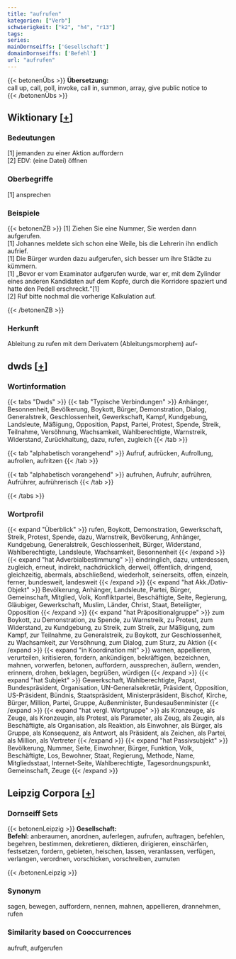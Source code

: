 ```yaml
---
title: "aufrufen"
kategorien: ["Verb"]
schwierigkeit: ["k2", "h4", "r13"]
tags:
series:
mainDornseiffs: ['Gesellschaft']
domainDornseiffs: ['Befehl']
url: "aufrufen"
---
```


{{< betonenÜbs >}}
**Übersetzung:**  
call up, call, poll, invoke, call in, summon, array, give public notice to  
{{< /betonenÜbs >}}

## Wiktionary [[+](https://de.wiktionary.org/wiki/aufrufen)]

### Bedeutungen
[1] jemanden zu einer Aktion auffordern  
[2] EDV: (eine Datei) öffnen  

### Oberbegriffe
[1] ansprechen  

### Beispiele
{{< betonenZB >}}
[1] Ziehen Sie eine Nummer, Sie werden dann aufgerufen.  
[1] Johannes meldete sich schon eine Weile, bis die Lehrerin ihn endlich aufrief.  
[1] Die Bürger wurden dazu aufgerufen, sich besser um ihre Städte zu kümmern.  
[1] „Bevor er vom Examinator aufgerufen wurde, war er, mit dem Zylinder eines anderen Kandidaten auf dem Kopfe, durch die Korridore spaziert und hatte den Pedell erschreckt.“[1]  
[2] Ruf bitte nochmal die vorherige Kalkulation auf.  

{{< /betonenZB >}}
### Herkunft
Ableitung zu rufen mit dem Derivatem (Ableitungsmorphem) auf-  



## dwds [[+](https://www.dwds.de/wb/aufrufen)]

### Wortinformation
{{< tabs "Dwds" >}}
{{< tab "Typische Verbindungen" >}}
Anhänger, Besonnenheit, Bevölkerung, Boykott, Bürger, Demonstration, Dialog, Generalstreik, Geschlossenheit, Gewerkschaft, Kampf, Kundgebung, Landsleute, Mäßigung, Opposition, Papst, Partei, Protest, Spende, Streik, Teilnahme, Versöhnung, Wachsamkeit, Wahlberechtigte, Warnstreik, Widerstand, Zurückhaltung, dazu, rufen, zugleich
{{< /tab >}}

{{< tab "alphabetisch vorangehend" >}}
Aufruf, aufrücken, Aufrollung, aufrollen, aufritzen
{{< /tab >}}

{{< tab "alphabetisch vorangehend" >}}
aufruhen, Aufruhr, aufrühren, Aufrührer, aufrührerisch
{{< /tab >}}

{{< /tabs >}}

### Wortprofil
{{< expand "Überblick" >}} rufen, Boykott, Demonstration, Gewerkschaft, Streik, Protest, Spende, dazu, Warnstreik, Bevölkerung, Anhänger, Kundgebung, Generalstreik, Geschlossenheit, Bürger, Widerstand, Wahlberechtigte, Landsleute, Wachsamkeit, Besonnenheit {{< /expand >}}
{{< expand "hat Adverbialbestimmung" >}} eindringlich, dazu, unterdessen, zugleich, erneut, indirekt, nachdrücklich, derweil, öffentlich, dringend, gleichzeitig, abermals, abschließend, wiederholt, seinerseits, offen, einzeln, ferner, bundesweit, landesweit {{< /expand >}}
{{< expand "hat Akk./Dativ-Objekt" >}} Bevölkerung, Anhänger, Landsleute, Partei, Bürger, Gemeinschaft, Mitglied, Volk, Konfliktpartei, Beschäftigte, Seite, Regierung, Gläubiger, Gewerkschaft, Muslim, Länder, Christ, Staat, Beteiligter, Opposition {{< /expand >}}
{{< expand "hat Präpositionalgruppe" >}} zum Boykott, zu Demonstration, zu Spende, zu Warnstreik, zu Protest, zum Widerstand, zu Kundgebung, zu Streik, zum Streik, zur Mäßigung, zum Kampf, zur Teilnahme, zu Generalstreik, zu Boykott, zur Geschlossenheit, zu Wachsamkeit, zur Versöhnung, zum Dialog, zum Sturz, zu Aktion {{< /expand >}}
{{< expand "in Koordination mit" >}} warnen, appellieren, verurteilen, kritisieren, fordern, ankündigen, bekräftigen, bezeichnen, mahnen, vorwerfen, betonen, auffordern, aussprechen, äußern, wenden, erinnern, drohen, beklagen, begrüßen, würdigen {{< /expand >}}
{{< expand "hat Subjekt" >}} Gewerkschaft, Wahlberechtigte, Papst, Bundespräsident, Organisation, UN-Generalsekretär, Präsident, Opposition, US-Präsident, Bündnis, Staatspräsident, Ministerpräsident, Bischof, Kirche, Bürger, Million, Partei, Gruppe, Außenminister, Bundesaußenminister {{< /expand >}}
{{< expand "hat vergl. Wortgruppe" >}} als Kronzeuge, als Zeuge, als Kronzeugin, als Protest, als Parameter, als Zeug, als Zeugin, als Beschäftigte, als Organisation, als Reaktion, als Einwohner, als Bürger, als Gruppe, als Konsequenz, als Antwort, als Präsident, als Zeichen, als Partei, als Million, als Vertreter {{< /expand >}}
{{< expand "hat Passivsubjekt" >}} Bevölkerung, Nummer, Seite, Einwohner, Bürger, Funktion, Volk, Beschäftigte, Los, Bewohner, Staat, Regierung, Methode, Name, Mitgliedsstaat, Internet-Seite, Wahlberechtigte, Tagesordnungspunkt, Gemeinschaft, Zeuge {{< /expand >}}

## Leipzig Corpora [[+](https://corpora.uni-leipzig.de/en/res?word=aufrufen&corpusId=deu_newscrawl-public_2018)]

### Dornseiff Sets
{{< betonenLeipzig >}}
**Gesellschaft:**  
**Befehl:** anberaumen, anordnen, auferlegen, aufrufen, auftragen, befehlen, begehren, bestimmen, dekretieren, diktieren, dirigieren, einschärfen, festsetzen, fordern, gebieten, heischen, lassen, veranlassen, verfügen, verlangen, verordnen, vorschicken, vorschreiben, zumuten  

{{< /betonenLeipzig >}}

### Synonym
sagen, bewegen, auffordern, nennen, mahnen, appellieren, drannehmen, rufen


### Similarity based on Cooccurrences
aufruft, aufgerufen

